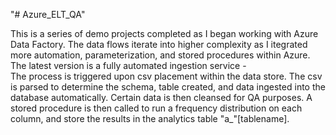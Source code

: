 "# Azure_ELT_QA" 

This is a series of demo projects completed as I began working with Azure Data Factory.
The data flows iterate into higher complexity as I itegrated more automation, parameterization, and stored procedures within Azure.
The latest version is a fully automated ingestion service -  
  The process is triggered upon csv placement within the data store. 
  The csv is parsed to determine the schema, table created, and data ingested into the database automatically.
  Certain data is then cleansed for QA purposes.
  A stored procedure is then called to run a frequency distribution on each column, and store the results in the analytics table "a_"[tablename].
